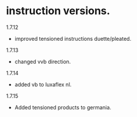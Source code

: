 # instruction versions.

1.7.12
- improved tensioned instructions duette/pleated.

1.7.13
- changed vvb direction.

1.7.14
- added vb to luxaflex nl.

1.7.15

- Added tensioned products to germania. 